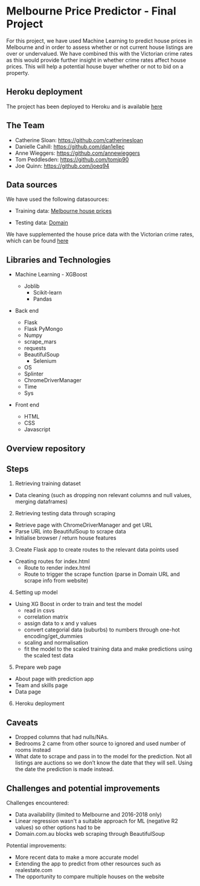 # Melbourne Price Predictor - Final Project

For this project, we have used Machine Learning to predict house prices in Melbourne and in order to assess whether or not current house listings are over or undervalued. We have combined this with the Victorian crime rates as this would provide further insight in whether crime rates affect house prices. This will help a potential house buyer whether or not to bid on a property. 


## Heroku deployment

The project has been deployed to Heroku and is available [here](https://melbpricepredictor.herokuapp.com/)

## The Team 

- Catherine Sloan: https://github.com/catherinesloan
- Danielle Cahill: https://github.com/dan1ellec
- Anne Wieggers: https://github.com/annewieggers
- Tom Peddlesden: https://github.com/tomjp90 
- Joe Quinn: https://github.com/joeq94

## Data sources 
We have used the following datasources:
- Training data:
[Melbourne house prices](https://www.kaggle.com/anthonypino/melbourne-housing-market?select=Melbourne_housing_FULL.csv)

- Testing data: 
[Domain](https://www.domain.com.au/)

We have supplemented the house price data with the Victorian crime rates, which can be found [here](https://discover.data.vic.gov.au/dataset/crime-by-location-data-table)


## Libraries and Technologies 

- Machine Learning
        - XGBoost
	- Joblib
        - Scikit-learn
        - Pandas
    

- Back end
	- Flask
	- Flask PyMongo
	- Numpy	
	- scrape_mars
	- requests
	- BeautifulSoup 
        - Selenium
	- OS
	- Splinter
	- ChromeDriverManager
	- Time
	- Sys

- Front end
	- HTML
	- CSS
	- Javascript


## Overview repository

## Steps

1. Retrieving training dataset
- Data cleaning (such as dropping non relevant columns and null values, merging dataframes)

2. Retrieving testing data through scraping 
- Retrieve page with ChromeDriverManager and get URL
- Parse URL into BeautifulSoup to scrape data
- Initialise browser / return house features

3. Create Flask app to create routes to the relevant data points used
- Creating routes for index.html
	- Route to render index.html
	- Route to trigger the scrape function (parse in Domain URL and scrape info from website)

4. Setting up model 
- Using XG Boost in order to train and test the model
	- read in csvs
	- correlation matrix
	- assign data to x and y values
	- convert categorial data (suburbs) to numbers through one-hot encoding/get_dummies
	- scaling and normalisation
	- fit the model to the scaled training data and make predictions using the scaled test data

5. Prepare web page 
-	About page with prediction app
-	Team and skills page
-	Data page

6. Heroku deployment

## Caveats
-	Dropped columns that had nulls/NAs. 
-	Bedrooms 2 came from other source to ignored and used number of rooms instead
-	What date to scrape and pass in to the model for the prediction. Not all listings are auctions so we don’t know the date that they will sell. Using the date the prediction is made instead. 


## Challenges and potential improvements

Challenges encountered:
- 	Data availability (limited to Melbourne and 2016-2018 only)
- 	Linear regression wasn't a suitable approach for ML (negative R2 values) so other options had to be 
-	Domain.com.au blocks web scraping through BeautifulSoup

Potential improvements:
- 	More recent data to make a more accurate model
- 	Extending the app to predict from other resources such as realestate.com
- 	The opportunity to compare multiple houses on the website

